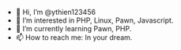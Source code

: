 - 👋 Hi, I’m @ythien123456
- 👀 I’m interested in PHP, Linux, Pawn, Javascript.
- 🌱 I’m currently learning Pawn, PHP.
- 📫 How to reach me: In your dream.

<!---
ythien123456/ythien123456 is a ✨ special ✨ repository because its `README.md` (this file) appears on your GitHub profile.
You can click the Preview link to take a look at your changes.
--->
